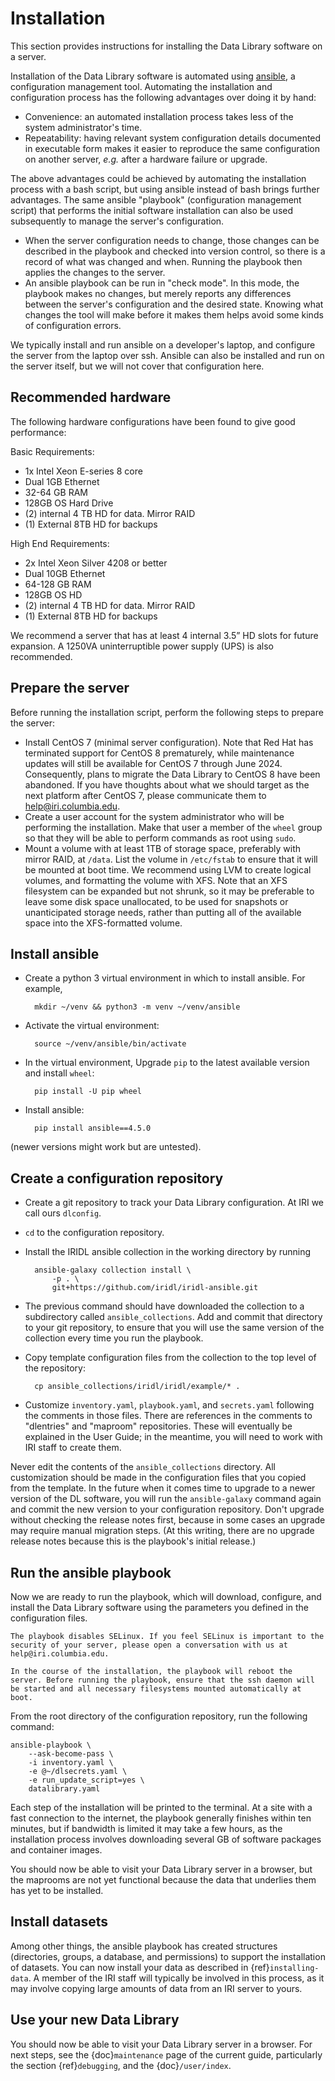 # Installation
This section provides instructions for installing the Data Library software on a server.

Installation of the Data Library software is automated using [ansible](https://docs.ansible.com/ansible_community.html), a configuration management tool.
Automating the installation and configuration process has the following advantages over doing it by hand:
* Convenience: an automated installation process takes less of the system administrator's time.
* Repeatability: having relevant system configuration details documented in executable form makes it easier to reproduce the same configuration on another server, *e.g.* after a hardware failure or upgrade.

The above advantages could be achieved by automating the installation process with a bash script, but using ansible instead of bash brings further advantages. The same ansible "playbook" (configuration management script) that performs the initial software installation can also be used subsequently to manage the server's configuration.
* When the server configuration needs to change, those changes can be described in the playbook and checked into version control, so there is a record of what was changed and when. Running the playbook then applies the changes to the server.
* An ansible playbook can be run in "check mode". In this mode, the playbook makes no changes, but merely reports any differences between the server's configuration and the desired state. Knowing what changes the tool will make before it makes them helps avoid some kinds of configuration errors.

We typically install and run ansible on a developer's laptop, and configure the server from the laptop over ssh. Ansible can also be installed and run on the server itself, but we will not cover that configuration here.



## Recommended hardware
The following hardware configurations have been found to give good performance:

Basic Requirements:
* 1x Intel Xeon E-series 8 core
* Dual 1GB Ethernet
* 32-64 GB RAM
* 128GB OS Hard Drive
* (2) internal 4 TB HD for data. Mirror RAID
* (1) External 8TB HD for backups

High End Requirements:
* 2x Intel Xeon Silver 4208 or better
* Dual 10GB Ethernet
* 64-128 GB RAM
* 128GB OS HD
* (2) internal 4 TB HD for data. Mirror RAID
* (1) External 8TB HD for backups

We recommend a server that has at least 4 internal 3.5” HD slots for future expansion. A 1250VA uninterruptible power supply (UPS) is also recommended.

## Prepare the server
Before running the installation script, perform the following steps to prepare the server:
* Install CentOS 7 (minimal server configuration). Note that Red Hat has terminated support for CentOS 8 prematurely, while maintenance updates will still be available for CentOS 7 through June 2024. Consequently, plans to migrate the Data Library to CentOS 8 have been abandoned. If you have thoughts about what we should target as the next platform after CentOS 7, please communicate them to [help@iri.columbia.edu](mailto:help@iri.columbia.edu).
* Create a user account for the system administrator who will be performing the installation. Make that user a member of the `wheel` group so that they will be able to perform commands as root using `sudo`.
* Mount a volume with at least 1TB of storage space, preferably with mirror RAID, at `/data`. List the volume in `/etc/fstab` to ensure that it will be mounted at boot time. We recommend using LVM to create logical volumes, and formatting the volume with XFS. Note that an XFS filesystem can be expanded but not shrunk, so it may be preferable to leave some disk space unallocated, to be used for snapshots or unanticipated storage needs, rather than putting all of the available space into the XFS-formatted volume.

## Install ansible
* Create a python 3 virtual environment in which to install ansible. For example,

        mkdir ~/venv && python3 -m venv ~/venv/ansible

* Activate the virtual environment:

        source ~/venv/ansible/bin/activate

* In the virtual environment, Upgrade `pip` to the latest available version and install `wheel`:

        pip install -U pip wheel

* Install ansible:

        pip install ansible==4.5.0

(newer versions might work but are untested).

## Create a configuration repository
* Create a git repository to track your Data Library configuration. At IRI we call ours `dlconfig`.
* `cd` to the configuration repository.
* Install the IRIDL ansible collection in the working directory by running

        ansible-galaxy collection install \
            -p . \
            git+https://github.com/iridl/iridl-ansible.git

* The previous command should have downloaded the collection to a subdirectory called `ansible_collections`. Add and commit that directory to your git repository, to ensure that you will use the same version of the collection every time you run the playbook.
* Copy template configuration files from the collection to the top level of the repository:

        cp ansible_collections/iridl/iridl/example/* .

* Customize `inventory.yaml`, `playbook.yaml`, and `secrets.yaml` following the comments in those files. There are references in the comments to "dlentries" and "maproom" repositories. These will eventually be explained in the User Guide; in the meantime, you will need to work with IRI staff to create them.

Never edit the contents of the `ansible_collections` directory. All customization should be made in the configuration files that you copied from the template. In the future when it comes time to upgrade to a newer version of the DL software, you will run the `ansible-galaxy` command again and commit the new version to your configuration repository. Don't upgrade without checking the release notes first, because in some cases an upgrade may require manual migration steps. (At this writing, there are no upgrade release notes because this is the playbook's initial release.)

## Run the ansible playbook
Now we are ready to run the playbook, which will download, configure, and install the Data Library software using the parameters you defined in the configuration files.

```{warning}
The playbook disables SELinux. If you feel SELinux is important to the security of your server, please open a conversation with us at help@iri.columbia.edu.
```

```{warning}
In the course of the installation, the playbook will reboot the server. Before running the playbook, ensure that the ssh daemon will be started and all necessary filesystems mounted automatically at boot.
```


From the root directory of the configuration repository, run the following command:

    ansible-playbook \
        --ask-become-pass \
        -i inventory.yaml \
        -e @~/dlsecrets.yaml \
        -e run_update_script=yes \
        datalibrary.yaml

Each step of the installation will be printed to the terminal. At a site with a fast connection to the internet, the playbook generally finishes within ten minutes, but if bandwidth is limited it may take a few hours, as the installation process involves downloading several GB of software packages and container images.

You should now be able to visit your Data Library server in a browser, but the maprooms are not yet functional because the data that underlies them has yet to be installed.

## Install datasets
Among other things, the ansible playbook has created structures (directories, groups, a database, and permissions) to support the installation of datasets. You can now install your data as described in {ref}`installing-data`. A member of the IRI staff will typically be involved in this process, as it may involve copying large amounts of data from an IRI server to yours.

## Use your new Data Library
You should now be able to visit your Data Library server in a browser. For next steps, see the {doc}`maintenance` page of the current guide, particularly the section {ref}`debugging`, and the {doc}`/user/index`.
